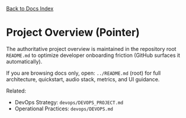 <!-- Pointer file: canonical overview is the root README.md -->
[Back to Docs Index](./DOCS_INDEX.md)

# Project Overview (Pointer)

The authoritative project overview is maintained in the repository root `README.md` to optimize developer onboarding friction (GitHub surfaces it automatically).

If you are browsing docs only, open: `../README.md` (root) for full architecture, quickstart, audio stack, metrics, and UI guidance.

Related:
- DevOps Strategy: `devops/DEVOPS_PROJECT.md`
- Operational Practices: `devops/DEVOPS.md`